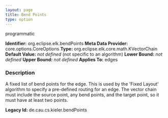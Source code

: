 ```yaml
---
layout: page
title: Bend Points
type: option
---
```

programmatic

**Identifier:** org.eclipse.elk.bendPoints
**Meta Data Provider:** core.options.CoreOptions
**Type:** org.eclipse.elk.core.math.KVectorChain
**Default Value:** *not defined*  (not specific to an algorithm)
**Lower Bound:** *not defined*
**Upper Bound:** *not defined*
**Applies To:** edges

### Description
A fixed list of bend points for the edge. This is used by the 'Fixed Layout' algorithm to specify a pre-defined routing for an edge. The vector chain must include the source point, any bend points, and the target point, so it must have at least two points.

**Legacy Id:** de.cau.cs.kieler.bendPoints

